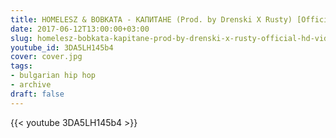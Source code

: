 ```yaml
---
title: HOMELESZ & BOBKATA - КАПИТАНЕ (Prod. by Drenski X Rusty) [Official HD Video]
date: 2017-06-12T13:00:00+03:00
slug: homelesz-bobkata-kapitane-prod-by-drenski-x-rusty-official-hd-video
youtube_id: 3DA5LH145b4
cover: cover.jpg
tags:
- bulgarian hip hop
- archive
draft: false
---
```


{{< youtube 3DA5LH145b4 >}}
